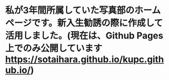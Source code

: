 # 私が3年間所属していた写真部のホームページです。新入生勧誘の際に作成して活用しました。(現在は、Github Pages上でのみ公開しています https://sotaihara.github.io/kupc.github.io/)
